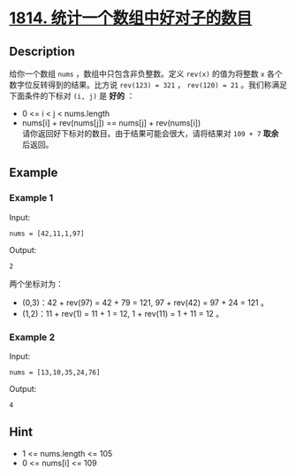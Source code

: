 # [1814. 统计一个数组中好对子的数目](https://leetcode-cn.com/problems/count-nice-pairs-in-an-array/)
## Description
给你一个数组 `nums` ，数组中只包含非负整数。定义 `rev(x)` 的值为将整数 `x` 各个数字位反转得到的结果。比方说 `rev(123) = 321` ， `rev(120) = 21` 。我们称满足下面条件的下标对 `(i, j)` 是 **好的** ：  
- 0 <= i < j < nums.length  
- nums[i] + rev(nums[j]) == nums[j] + rev(nums[i])  
请你返回好下标对的数目。由于结果可能会很大，请将结果对 `109 + 7` **取余** 后返回。
## Example
### Example 1
Input:  
```
nums = [42,11,1,97]
```
Output:
```
2
```
两个坐标对为：  
 - (0,3)：42 + rev(97) = 42 + 79 = 121, 97 + rev(42) = 97 + 24 = 121 。  
 - (1,2)：11 + rev(1) = 11 + 1 = 12, 1 + rev(11) = 1 + 11 = 12 。  
### Example 2
Input:  
```
nums = [13,10,35,24,76]
```
Output:
```
4
```
## Hint
- 1 <= nums.length <= 105
- 0 <= nums[i] <= 109

